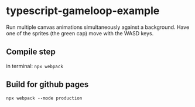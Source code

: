 # typescript-gameloop-example
Run multiple canvas animations simultaneously against a background. Have one of the sprites (the green cap) move with the WASD keys.

## Compile step
in terminal: `npx webpack`

## Build for github pages
`npx webpack --mode production`

